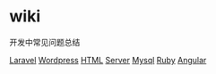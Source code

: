 # wiki
开发中常见问题总结

[Laravel](https://github.com/JoeFu/wiki/blob/master/Laravel.md)
[Wordpress](https://github.com/JoeFu/wiki/blob/master/Wordpress.md)
[HTML](https://github.com/JoeFu/wiki/blob/master/HTML.md)
[Server]()
[Mysql]()
[Ruby]()
[Angular]()
